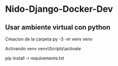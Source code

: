 # Nido-Django-Docker-Dev


## Usar ambiente virtual con python

Creacion de la carpeta 
py -3 -m venv venv


Activando venv
venv\Scripts\activate


pip install -r requirements.txt
